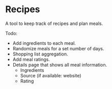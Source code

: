# Recipes

A tool to keep track of recipes and plan meals.

Todo:
- Add ingredients to each meal.
- Randomize meals for a set number of days.
- Shopping list aggregation.
- Add meal ratings.
- Details page that shows all meal information.
  - Ingredients
  - Source (if available: website)
  - Rating
